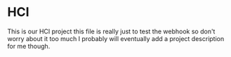 # HCI
This is our HCI project this file is really just to test the webhook so don't worry about it too much I probably will eventually add a project description for me though.
